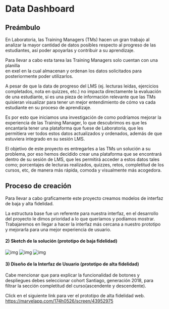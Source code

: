 # Data Dashboard

## Preámbulo

  En Laboratoria, las Training Managers (TMs) hacen un gran trabajo al analizar la
mayor cantidad de datos posibles respecto al progreso de las estudiantes, así poder
apoyarlas y contribuir a su aprendizaje.

  Para llevar a cabo esta tarea las Training Managers solo cuentan con una planilla  
en exel en la cual almacenan y ordenan los datos solicitados para posteriormente poder 
utilizarlos.

  A pesar de que la data de progreso del LMS (ej. lecturas leídas, ejercicios
completados, nota en quizzes, etc.) no impacta directamente la evaluación de
una estudiante, sí es una pieza de información relevante que las TMs
quisieran visualizar para tener un mejor entendimiento de cómo va cada
estudiante en su proceso de aprendizaje.

  Es por esto que iniciamos una investigación de como podríamos mejorar la experiencia de las
Training Manager, lo que descubrimos es que les encantaría tener una plataforma que fuese
de Laboratoria, que les permitiera ver todos estos datos actualizados y ordenados, además de que 
estuviera integrado en su sesión LMS.

  El objetivo de este proyecto es entregarles a las TMs un solución a su problema, por eso
hemos decidido crear una plataforma que se encontrará dentro de su sesión de LMS, que les permitirá 
acceder a estos datos tales como; porcentajes de lecturas realizados, quizzes, retos, completitud de
los cursos, etc, de manera más rápida, comoda y visualmente más acogedora.

## Proceso de creación

  Para llevar a cabo graficamente este proyecto creamos modelos de interfaz de baja y alta
  fidelidad. 

  La estructura base fue un referente para nuestra interfaz, en el desarrollo del proyecto le dimos prioridad a lo que queríamos y podíamos mostrar. Trabajaremos en llegar a hacer la interfaz más cercana a nuestro prototipo y mejorarla para una mejor experiencia de usuario.

#### 2) Sketch de la solución (prototipo de baja fidelidad)

![img](https://i.imgur.com/9CfLX8a.jpg)
![img](https://i.imgur.com/lHXdTdP.jpg)
![img](https://i.imgur.com/r4UsfEc.jpg)

#### 3) Diseño de la Interfaz de Usuario (prototipo de alta fidelidad)
 
Cabe mencionar que para explicar la funcionalidad de botones y despliegues debes seleccionar cohort Santiago, generación 2018, para filtrar la sección completitud del curso(ascendente y descendente).

Click en el siguiente link para ver el prototipo de alta fidelidad web.
https://marvelapp.com/174h0526/screen/43952975